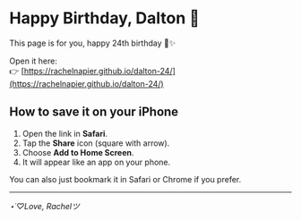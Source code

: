 # Happy Birthday, Dalton 🌇

This page is for you, happy 24th birthday 🎂✨️

Open it here:  
👉 [https://rachelnapier.github.io/dalton-24/](https://rachelnapier.github.io/dalton-24/)

## How to save it on your iPhone
1. Open the link in **Safari**.  
2. Tap the **Share** icon (square with arrow).  
3. Choose **Add to Home Screen**.  
4. It will appear like an app on your phone.  

You can also just bookmark it in Safari or Chrome if you prefer.  

---

*⋆˙♡Love, Rachelツ*  


